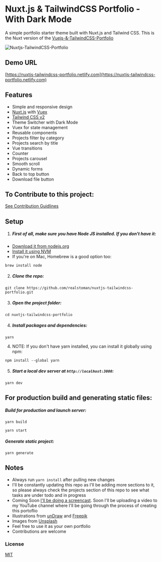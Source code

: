 # Nuxt.js & TailwindCSS Portfolio - With Dark Mode

A simple portfolio starter theme built with Nuxt.js and Tailwind CSS. This is the Nuxt version of the [Vuejs-&-TailwindCSS-Portfolio](https://github.com/realstoman/vuejs-tailwindcss-portfolio)

![Nuxtjs-TailwindCSS-Portfolio](https://user-images.githubusercontent.com/16396664/140901794-14c1db27-99b9-46d4-a954-4bb37c32ead4.JPG)

## Demo URL

[https://nuxtjs-tailwindcss-portfolio.netlify.com](https://nuxtjs-tailwindcss-portfolio.netlify.com)

## Features

- Simple and responsive design
- [Nuxt.js](https://nuxtjs.org) with [Vuex](https://vuex.vuejs.org/)
- [Tailwind CSS v2](https://tailwindcss.com)
- Theme Switcher with Dark Mode
- Vuex for state management
- Reusable components
- Projects filter by category
- Projects search by title
- Vue transitions
- Counter
- Projects carousel
- Smooth scroll
- Dynamic forms
- Back to top button
- Download file button

## To Contribute to this project:

[See Contribution Guidlines](https://github.com/realstoman/nuxtjs-tailwindcss-portfolio/blob/main/CONTRIBUTING.md)

## Setup

1. ##### First of all, make sure you have Node JS installed. If you don't have it:

- [Download it from nodejs.org](https://nodejs.org)
- [Install it using NVM ](https://github.com/nvm-sh/nvm)
- If you're on Mac, Homebrew is a good option too:

```
brew install node
```

2. ##### Clone the repo:

```
git clone https://github.com/realstoman/nuxtjs-tailwindcss-portfolio.git
```

3. ##### Open the project folder:

```
cd nuxtjs-tailwindcss-portfolio
```

4. ##### Install packages and dependencies:

```
yarn
```

4. NOTE: If you don't have yarn installed, you can install it globally using npm:

```
npm install --global yarn
```

5. ##### Start a local dev server at `http://localhost:3000`:

```
yarn dev
```

## For production build and generating static files:

##### Build for production and launch server:

```
yarn build
```

```
yarn start
```

##### Generate static project:

```
yarn generate
```

## Notes

- Always run `yarn install` after pulling new changes
- I'll be constantly updating this repo as I'll be adding more sections to it, so please always check the projects section of this repo to see what tasks are under todo and in progress
- Coming Soon [I'll be doing a screencast](https://www.youtube.com/c/StomanStudio). Soon I'll be uploading a video to my YouTube channel where I'll be going through the process of creating this portoflio
- Illustrations from [unDraw](https://undraw.co) and [Freepik](https://freepik.com)
- Images from [Unsplash](https://unsplash.com)
- Feel free to use it as your own portfolio
- Contributions are welcome

### License
[MIT](https://github.com/realstoman/nuxtjs-tailwindcss-portfolio/blob/main/LICENSE)
